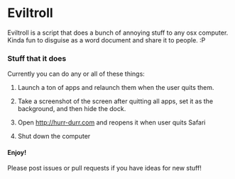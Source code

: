 # Eviltroll
Eviltroll is a script that does a bunch of annoying stuff to any osx computer. Kinda fun to disguise as a word document and share it to people. :P

### Stuff that it does
Currently you can do any or all of these things:

1. Launch a ton of apps and relaunch them when the user quits them.

2. Take a screenshot of the screen after quitting all apps, set it as the background, and then hide the dock.

3. Open http://hurr-durr.com and reopens it when user quits Safari

4. Shut down the computer

#### Enjoy!
Please post issues or pull requests if you have ideas for new stuff!
